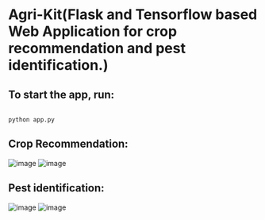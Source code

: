 # Agri-Kit(Flask and Tensorflow based Web Application for crop recommendation and pest identification.)



## To start the app, run:

```

python app.py

```

## Crop Recommendation:
![image](https://user-images.githubusercontent.com/105124020/221134557-7510e865-77ab-4330-b943-72fb1ca9226f.png)
![image](https://user-images.githubusercontent.com/105124020/221134761-b291ef83-1934-4534-8602-1043b2386b39.png)


## Pest identification:
![image](https://user-images.githubusercontent.com/105124020/221135101-b3406848-f36c-4e65-a5d4-acdbf860e8da.png)
![image](https://user-images.githubusercontent.com/105124020/221135253-db7c36d7-64dc-4ae4-b8a6-cae0d43462e3.png)

